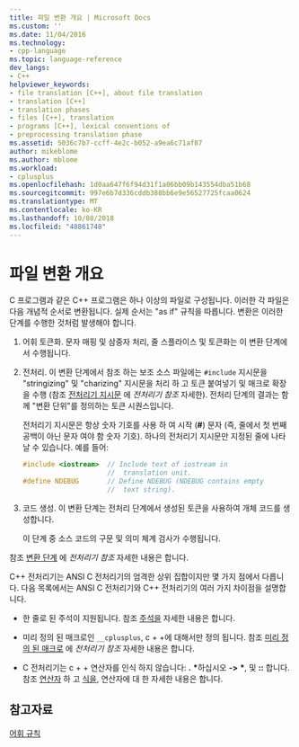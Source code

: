 ```yaml
---
title: 파일 변환 개요 | Microsoft Docs
ms.custom: ''
ms.date: 11/04/2016
ms.technology:
- cpp-language
ms.topic: language-reference
dev_langs:
- C++
helpviewer_keywords:
- file translation [C++], about file translation
- translation [C++]
- translation phases
- files [C++], translation
- programs [C++], lexical conventions of
- preprocessing translation phase
ms.assetid: 5036c7b7-ccff-4e2c-b052-a9ea6c71af87
author: mikeblome
ms.author: mblome
ms.workload:
- cplusplus
ms.openlocfilehash: 1d0aa647f6f94d31f1a06bb09b143554dba51b68
ms.sourcegitcommit: 997e6b7d336cddb388bb6e9e56527725fcaa0624
ms.translationtype: MT
ms.contentlocale: ko-KR
ms.lasthandoff: 10/08/2018
ms.locfileid: "48861748"
---
```

# <a name="overview-of-file-translation"></a>파일 변환 개요

C 프로그램과 같은 C++ 프로그램은 하나 이상의 파일로 구성됩니다. 이러한 각 파일은 다음 개념적 순서로 변환됩니다. 실제 순서는 "as if" 규칙을 따릅니다. 변환은 이러한 단계를 수행한 것처럼 발생해야 합니다.

1. 어휘 토큰화. 문자 매핑 및 삼중자 처리, 줄 스플라이스 및 토큰화는 이 변환 단계에서 수행됩니다.

1. 전처리. 이 변환 단계에서 참조 하는 보조 소스 파일에는 `#include` 지시문을 "stringizing" 및 "charizing" 지시문을 처리 하 고 토큰 붙여넣기 및 매크로 확장을 수행 (참조 [전처리기 지시문](../preprocessor/preprocessor-directives.md) 에 *전처리기 참조* 자세한). 전처리 단계의 결과는 함께 "변환 단위"를 정의하는 토큰 시퀀스입니다.

   전처리기 지시문은 항상 숫자 기호를 사용 하 여 시작 (**#**) 문자 (즉, 줄에서 첫 번째 공백이 아닌 문자 여야 함 숫자 기호). 하나의 전처리기 지시문만 지정된 줄에 나타날 수 있습니다. 예를 들어:

    ```cpp
    #include <iostream>  // Include text of iostream in
                         //  translation unit.
    #define NDEBUG       // Define NDEBUG (NDEBUG contains empty
                         //  text string).
    ```

1. 코드 생성. 이 변환 단계는 전처리 단계에서 생성된 토큰을 사용하여 개체 코드를 생성합니다.

   이 단계 중 소스 코드의 구문 및 의미 체계 검사가 수행됩니다.

참조 [변환 단계](../preprocessor/phases-of-translation.md) 에 *전처리기 참조* 자세한 내용은 합니다.

C++ 전처리기는 ANSI C 전처리기의 엄격한 상위 집합이지만 몇 가지 점에서 다릅니다. 다음 목록에서는 ANSI C 전처리기와 C++ 전처리기의 여러 가지 차이점을 설명합니다.

- 한 줄로 된 주석이 지원됩니다. 참조 [주석을](../cpp/comments-cpp.md) 자세한 내용은 합니다.

- 미리 정의 된 매크로인 `__cplusplus`, c + +에 대해서만 정의 됩니다. 참조 [미리 정의 된 매크로](../preprocessor/predefined-macros.md) 에 *전처리기 참조* 자세한 내용은 합니다.

- C 전처리기는 c + + 연산자를 인식 하지 않습니다: **.** <strong>\*</strong>하십시오 **->** <strong>\*</strong>, 및 **::** 합니다. 참조 [연산자](../cpp/cpp-built-in-operators-precedence-and-associativity.md) 하 고 [식을](../cpp/expressions-cpp.md), 연산자에 대 한 자세한 내용은 합니다.

## <a name="see-also"></a>참고자료

[어휘 규칙](../cpp/lexical-conventions.md)
